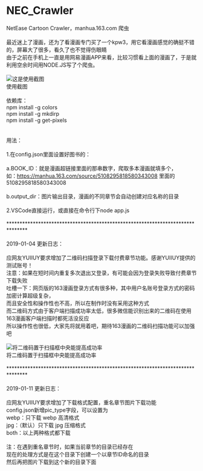 # NEC_Crawler
NetEase Cartoon Crawler，manhua.163.com 爬虫<br>
<br>
最近迷上了漫画，还为了看漫画专门买了一个kpw3，用它看漫画感觉的确挺不错的，屏幕大了很多，看久了也不觉得伤眼睛<br>
由于之前在手机上一直是用网易漫画APP来看，比较习惯看上面的漫画了，于是就利用空余时间用NODE.JS写了个爬虫。<br>
<br>
![这是使用截图](https://github.com/tzwsoho/NEC_Crawler/raw/master/TIM%E6%88%AA%E5%9B%BE20180426153501.png)<br>
使用截图<br>
<br>
依赖库：<br>
npm install -g colors<br>
npm install -g mkdirp<br>
npm install -g get-pixels<br>
<br>
<br>
用法：<br>
<br>
1.在config.json里面设置好图书的：<br>
<br>
  a.BOOK_ID：就是漫画超链接里面的那串数字，爬取多本漫画就填多个，<br>
    如：https://manhua.163.com/source/5108295818580343008 里面的 5108295818580343008<br>
<br>
  b.output_dir：图片输出目录，漫画的不同章节会自动创建对应名称的目录<br>
<br>
2.VSCode直接运行，或直接在命令行下node app.js<br>
<br>
*******************************************************************************<br>
<br>
2019-01-04 更新日志：<br>
<br>
应网友YUIIUY要求增加了二维码扫描登录下载付费章节功能。感谢YUIIUY提供的测试账号！<br>
注意：如果在短时间内重复多次退出又登录，有可能会因为登录失败导致付费章节下载失败<br>
吐槽一下：网页版的163漫画登录方式有很多种，其中用户名账号登录方式的密码加密计算超级复杂，<br>
而且安全性和操作性也不高，所以在制作时没有采用这种方式<br>
而二维码方式由于客户端扫描成功率太低，很多微信能识别出来的二维码在使用163漫画客户端扫描时都死活没反应<br>
所以操作性也很低，大家先将就用着吧，期待163漫画的二维码扫描功能可以加强吧<br>
<br>
![将二维码置于扫描框中央能提高成功率](https://github.com/tzwsoho/NEC_Crawler/raw/master/qrCode_Scan.jpg)<br>
将二维码置于扫描框中央能提高成功率<br>
<br>
*******************************************************************************<br>
<br>
2019-01-11 更新日志：<br>
<br>
应网友YUIIUY要求增加了下载格式配置，重名章节图片下载功能<br>
config.json新增pic_type字段，可以设置为<br>
webp：只下载 webp 高清格式<br>
jpg：（默认）只下载 jpg 压缩格式<br>
both：以上两种格式都下载<br>
<br>
注：在遇到重名章节时，如果当前章节的目录已经存在<br>
现在的处理方式是在这个目录下创建一个以章节ID命名的目录<br>
然后再把图片下载到这个新的目录下面<br>